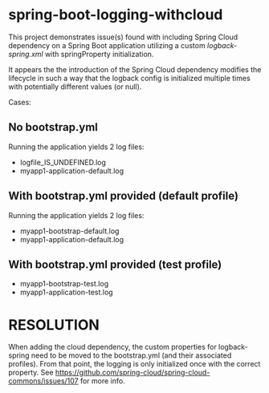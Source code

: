 # spring-boot-logging-withcloud

This project demonstrates issue(s) found with including Spring Cloud dependency on a Spring Boot
application utilizing a custom _logback-spring.xml_ with springProperty initialization.

It appears the the introduction of the Spring Cloud dependency modifies the lifecycle in such a way
that the logback config is initialized multiple times with potentially different values (or null).

Cases:

## No bootstrap.yml

Running the application yields 2 log files:

- logfile_IS_UNDEFINED.log
- myapp1-application-default.log

## With bootstrap.yml provided (default profile)

Running the application yields 2 log files:

- myapp1-bootstrap-default.log
- myapp1-application-default.log

## With bootstrap.yml provided (test profile)

- myapp1-bootstrap-test.log
- myapp1-application-test.log

# RESOLUTION

When adding the cloud dependency, the custom properties for logback-spring need to be moved to the bootstrap.yml (and
their associated profiles).  From that point, the logging is only initialized once with the correct property.  See 
https://github.com/spring-cloud/spring-cloud-commons/issues/107 for more info.


